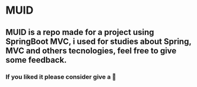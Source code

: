 # MUID

## MUID is a repo made for a project using SpringBoot MVC, i used for studies about Spring, MVC and others tecnologies, feel free to give some feedback.

### If you liked it please consider give a :star2:
